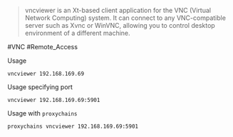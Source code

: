 > vncviewer is an Xt-based client application for the VNC (Virtual Network Computing) system. It can connect to any VNC-compatible server such as Xvnc or WinVNC, allowing you to control desktop environment of a different machine.


#VNC #Remote_Access 

Usage
```
vncviewer 192.168.169.69
```

Usage specifying port
```
vncviewer 192.168.169.69:5901
```

Usage with `proxychains`
```
proxychains vncviewer 192.168.169.69:5901
```
